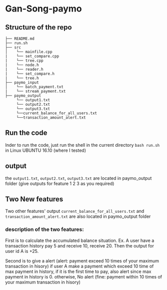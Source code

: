 # Gan-Song-paymo

## Structure of the repo

    ├── README.md 
    ├── run.sh
    ├── src
    │    └── mainfile.cpp
    |    └── set_compare.cpp
    |    └── tree.cpp
    |    └── node.h
    |    └── reader.h
    |    └── set_compare.h
    |    └── tree.h
    ├── paymo_input
    │    └── batch_payment.txt
    |    └── stream_payment.txt
    ├── paymo_output
         └── output1.txt
         └── output2.txt
         └── output3.txt
         └──current_balance_for_all_users.txt
         └──transaction_amount_alert.txt
         
## Run the code
Inder to run the code, just run the shell in the current directory `bash run.sh` in Linux UBUNTU 16.10 (where I tested)

## output
the `output1.txt`, `output2.txt`, `output3.txt` are located in paymo_output folder (give outputs for feature 1 2 3 as you required)

## Two New features

Two other features' output `current_balance_for_all_users.txt` and `transaction_amount_alert.txt` are also located in paymo_output folder

### description of the two features: 
First is to calculate the accumulated balance situation. Ex. A user have a transaction history pay 5 and receive 10, receive 20. Then the output for user id A is +25.

Second is to give a alert (alert: payment exceed 10 times of your maximum transaction in hisory) if user A make a payment which exceed 10 time of max payment in history, if it is the first time to pay, also alert since max payment in history is 0. otherwise, No alert (fine: payment within 10 times of your maximum transaction in hisory)



